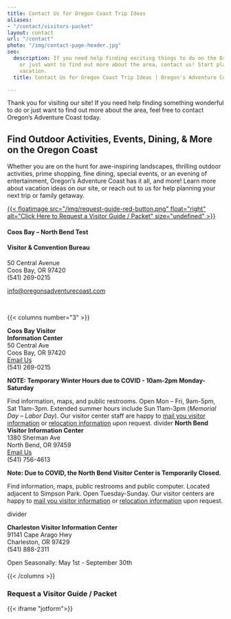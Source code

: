 ```yaml
---
title: Contact Us for Oregon Coast Trip Ideas
aliases:
- "/contact/visitors-packet"
layout: contact
url: "/contact"
photo: "/img/contact-page-header.jpg"
seo:
  description: If you need help finding exciting things to do on the Oregon Coast
    or just want to find out more about the area, contact us! Start planning your
    vacation.
  title: Contact Us for Oregon Coast Trip Ideas | Oregon's Adventure Coast

---
```

Thank you for visiting our site! If you need help finding something wonderful to do or just want to find out more about the area, feel free to contact Oregon’s Adventure Coast today.

## Find Outdoor Activities, Events, Dining, & More on the Oregon Coast

Whether you are on the hunt for awe-inspiring landscapes, thrilling outdoor activities, prime shopping, fine dining, special events, or an evening of entertainment, Oregon’s Adventure Coast has it all, and more! Learn more about vacation ideas on our site, or reach out to us for help planning your next trip or family getaway.

<a href="#contactform">{{< floatimage src="/img/request-guide-red-button.png" float="right" alt="Click Here to Request a Visitor Guide / Packet" size="undefined" >}}</a>

#### Coos Bay – North Bend Test

#### Visitor & Convention Bureau

50 Central Avenue  
Coos Bay, OR 97420  
(541) 269-0215

[info@oregonsadventurecoast.com](mailto:info@oregonsadventurecoast.com)

<p> </p>

{{< columns number="3" >}}

**Coos Bay Visitor**  
**Information Center**  
50 Central Ave  
Coos Bay, OR 97420  
[Email Us](mailto:info@oregonsadventurecoast.com)  
(541) 269-0215

**NOTE: Temporary Winter Hours due to COVID - 10am-2pm Monday-Saturday**

Find information, maps, and public restrooms. Open Mon – Fri, 9am-5pm, Sat 11am-3pm. Extended summer hours include Sun 11am-3pm (_Memorial Day – Labor Day_). Our visitor center staff are happy to [mail you visitor information](#contactform) or [relocation information](/relocation-info-request/#relocationform) upon request.
divider
**North Bend Visitor Information Center**  
1380 Sherman Ave  
North Bend, OR 97459  
[Email Us](mailto:nbinfo@northbendcity.org)  
(541) 756-4613

**Note: Due to COVID, the North Bend Visitor Center is Temporarily Closed.**

Find information, maps, public restrooms and public computer. Located adjacent to Simpson Park. Open Tuesday-Sunday. Our visitor centers are happy to [mail you visitor information](https://www.oregonsadventurecoast.com/contact/#contactform) or [relocation information](https://www.oregonsadventurecoast.com/relocation-info-request/#relocationform) upon request.

divider

**Charleston Visitor Information Center**  
91141 Cape Arago Hwy  
Charleston, OR 97429  
(541) 888-2311

Open Seasonally: May 1st - September 30th

{{< /columns >}}

<a name="contactform"></a>

### Request a Visitor Guide / Packet

{{< iframe "jotform">}}
